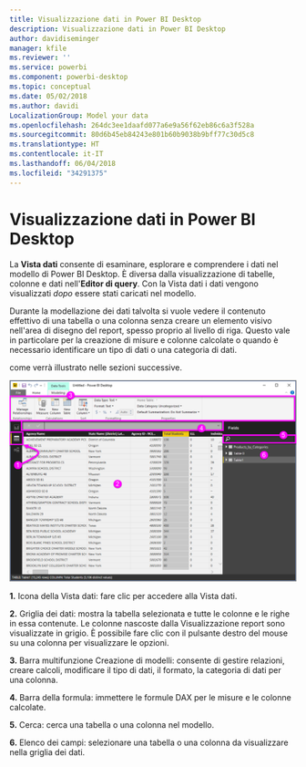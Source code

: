 ```yaml
---
title: Visualizzazione dati in Power BI Desktop
description: Visualizzazione dati in Power BI Desktop
author: davidiseminger
manager: kfile
ms.reviewer: ''
ms.service: powerbi
ms.component: powerbi-desktop
ms.topic: conceptual
ms.date: 05/02/2018
ms.author: davidi
LocalizationGroup: Model your data
ms.openlocfilehash: 264dc3ee1daafd077a6e9a56f62eb86c6a3f528a
ms.sourcegitcommit: 80d6b45eb84243e801b60b9038b9bff77c30d5c8
ms.translationtype: HT
ms.contentlocale: it-IT
ms.lasthandoff: 06/04/2018
ms.locfileid: "34291375"
---
```

# <a name="data-view-in-power-bi-desktop"></a>Visualizzazione dati in Power BI Desktop
La **Vista dati** consente di esaminare, esplorare e comprendere i dati nel modello di Power BI Desktop. È diversa dalla visualizzazione di tabelle, colonne e dati nell'**Editor di query**. Con la Vista dati i dati vengono visualizzati *dopo* essere stati caricati nel modello.

Durante la modellazione dei dati talvolta si vuole vedere il contenuto effettivo di una tabella o una colonna senza creare un elemento visivo nell'area di disegno del report, spesso proprio al livello di riga. Questo vale in particolare per la creazione di misure e colonne calcolate o quando è necessario identificare un tipo di dati o una categoria di dati.

come verrà illustrato nelle sezioni successive.

![](media/desktop-data-view/dataview_fullscreen.png)

**1.** Icona della Vista dati: fare clic per accedere alla Vista dati.

**2.** Griglia dei dati: mostra la tabella selezionata e tutte le colonne e le righe in essa contenute. Le colonne nascoste dalla Visualizzazione report sono visualizzate in grigio. È possibile fare clic con il pulsante destro del mouse su una colonna per visualizzare le opzioni.

**3.** Barra multifunzione Creazione di modelli: consente di gestire relazioni, creare calcoli, modificare il tipo di dati, il formato, la categoria di dati per una colonna.

**4.** Barra della formula: immettere le formule DAX per le misure e le colonne calcolate.

**5.** Cerca: cerca una tabella o una colonna nel modello.

**6.** Elenco dei campi: selezionare una tabella o una colonna da visualizzare nella griglia dei dati.

